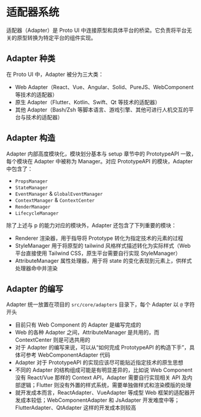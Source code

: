 # 适配器系统

适配器（Adapter）是 Proto UI 中连接原型和具体平台的桥梁。它负责将平台无关的原型转换为特定平台的组件实现。

## Adapter 种类

在 Proto UI 中，Adapter 被分为三大类：

- Web Adapter（React、Vue、Angular、Solid、PureJS、WebComponent 等技术的适配器）
- 原生 Adapter（Flutter、Kotlin、Swift、Qt 等技术的适配器）
- 其他 Adapter（Bash/Zsh 等脚本语言、游戏引擎、其他可进行人机交互的平台与技术的适配器）

## Adapter 构造

Adapter 内部高度模块化，模块划分基本与 setup 章节中的 PrototypeAPI 一致，每个模块在 Adapter 中被称为 Manager。对应 PrototypeAPI 的模块，Adapter 中包含了：

- `PropsManager`
- `StateManager`
- `EventManager` & `GlobalEventManager`
- `ContextManager` & `ContextCenter`
- `RenderManager`
- `LifecycleManager`

除了上述与 p 的能力对应的模块外，Adapter 还包含了下列重要的模块：

- Renderer 渲染器，用于指导将 Prototype 转化为指定技术的元素的过程
- StyleManager 用于将原型的 tailwind 风格样式描述转化为实际样式（Web 平台直接使用 Tailwind CSS，原生平台需要自行实现 StyleManager）
- AttributeManager 属性处理器，用于将 state 的变化表现到元素上，供样式处理器命中并渲染

## Adapter 的编写

Adapter 统一放置在项目的 `src/core/adapters` 目录下，每个 Adapter 以 `@` 字符开头

- 目前只有 Web Component 的 Adapter 是编写完成的
- Web 的各种 Adapter 之间，AttributeManager 是共用的，而 ContextCenter 则是可选共用的
- 对于 Adapter 的编写来说，可以从“如何完成 PrototypeAPI 的构造下手”，具体可参考 WebComponentAdapter 代码
- Adapter 对于 PrototypeAPI 的实现应该尽可能贴近指定技术的原生思想
- 不同的 Adapter 的结构组成可能是有明显差异的，比如说 Web Component 没有 React/Vue 那样的 Context API，Adapter 需要自行实现相关 API 及内部逻辑；Flutter 则没有外置的样式系统，需要单独做样式和渲染模版的处理
- 就开发成本而言，ReactAdapter、VueAdapter 等成型 Web 框架的适配器开发成本较低；WebComponentAdapter 和 JsAdapter 开发难度中等；FlutterAdapter、QtAdapter 这样的开发成本则较高
